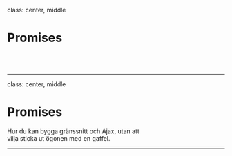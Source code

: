class: center, middle

# Promises

<br><br>

---

class: center, middle

# Promises

Hur du kan bygga gränssnitt och Ajax, utan att <br> vilja sticka ut ögonen med en gaffel.

---
